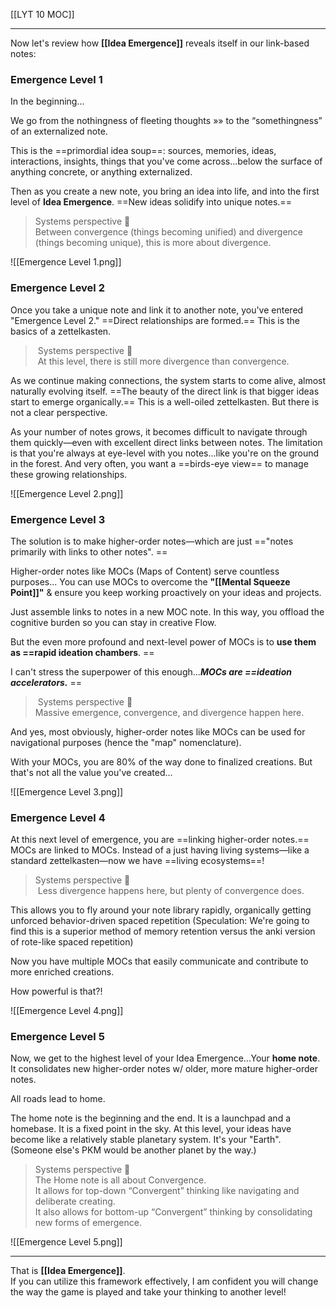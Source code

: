 [[LYT 10 MOC]]

---

Now let's review how **[[Idea Emergence]]** reveals itself in our link-based notes:

### Emergence Level 1

In the beginning...  
  
We go from the nothingness of fleeting thoughts »» to the “somethingness” of an externalized note.  
  
This is the ==primordial idea soup==: sources, memories, ideas, interactions, insights, things that you've come across...below the surface of anything concrete, or anything externalized.  
  
Then as you create a new note, you bring an idea into life, and into the first level of **Idea Emergence**. ==New ideas solidify into unique notes.==

> Systems perspective 🧩  
> Between convergence (things becoming unified) and divergence (things becoming unique), this is more about divergence.

![[Emergence Level 1.png]]

### Emergence Level 2

Once you take a unique note and link it to another note, you've entered "Emergence Level 2." ==Direct relationships are formed.== This is the basics of a zettelkasten.   
  
>  Systems perspective 🧩  
>  At this level, there is still more divergence than convergence.

As we continue making connections, the system starts to come alive, almost naturally evolving itself. ==The beauty of the direct link is that bigger ideas start to emerge organically.== This is a well-oiled zettelkasten. But there is not a clear perspective.  
  
As your number of notes grows, it becomes difficult to navigate through them quickly—even with excellent direct links between notes. The limitation is that you're always at eye-level with you notes...like you're on the ground in the forest. And very often, you want a ==birds-eye view== to manage these growing relationships.

![[Emergence Level 2.png]]

### Emergence Level 3

The solution is to make higher-order notes—which are just =="notes primarily with links to other notes".  ==
  
Higher-order notes like MOCs (Maps of Content) serve countless purposes... You can use MOCs to overcome the **"[[Mental Squeeze Point]]"** & ensure you keep working proactively on your ideas and projects.  
  
Just assemble links to notes in a new MOC note. In this way, you offload the cognitive burden so you can stay in creative Flow.  
  
But the even more profound and next-level power of MOCs is to **use them as ==rapid ideation chambers**. == 
  
I can't stress the superpower of this enough...**_MOCs are ==ideation accelerators._**  ==

>  Systems perspective 🧩  
> Massive emergence, convergence, and divergence happen here. 

And yes, most obviously, higher-order notes like MOCs can be used for navigational purposes (hence the "map" nomenclature).    
  
With your MOCs, you are 80% of the way done to finalized creations. But that's not all the value you've created...

![[Emergence Level 3.png]]

### Emergence Level 4

At this next level of emergence, you are ==linking higher-order notes.== MOCs are linked to MOCs. Instead of a just having living systems—like a standard zettelkasten—now we have ==living ecosystems==!  
  
> Systems perspective 🧩  
>  Less divergence happens here, but plenty of convergence does.
  
This allows you to fly around your note library rapidly, organically getting unforced behavior-driven spaced repetition (Speculation: We're going to find this is a superior method of memory retention versus the anki version of rote-like spaced repetition)  
  
Now you have multiple MOCs that easily communicate and contribute to more enriched creations.  
  
How powerful is that?!   

![[Emergence Level 4.png]]
  
### Emergence Level 5

Now, we get to the highest level of your Idea Emergence...Your **home note**. It consolidates new higher-order notes w/ older, more mature higher-order notes.   
  
All roads lead to home.   
  
The home note is the beginning and the end. It is a launchpad and a homebase. It is a fixed point in the sky. At this level, your ideas have become like a relatively stable planetary system. It's your "Earth". (Someone else's PKM would be another planet by the way.)  

> Systems perspective 🧩  
> The Home note is all about Convergence.   
> It allows for top-down “Convergent” thinking like navigating and deliberate creating.   
> It also allows for bottom-up “Convergent” thinking by consolidating new forms of emergence.

![[Emergence Level 5.png]]

---

That is **[[Idea Emergence]]**.  
If you can utilize this framework effectively, I am confident you will change the way the game is played and take your thinking to another level!
